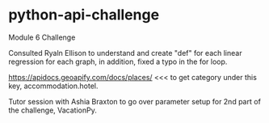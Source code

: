 # python-api-challenge
Module 6 Challenge

Consulted Ryaln Ellison to understand and create "def" for each linear regression for each graph, in addition, fixed a typo in the for loop.

https://apidocs.geoapify.com/docs/places/ <<< to get category under this key, accommodation.hotel.

Tutor session with Ashia Braxton to go over parameter setup for 2nd part of the challenge, VacationPy.
